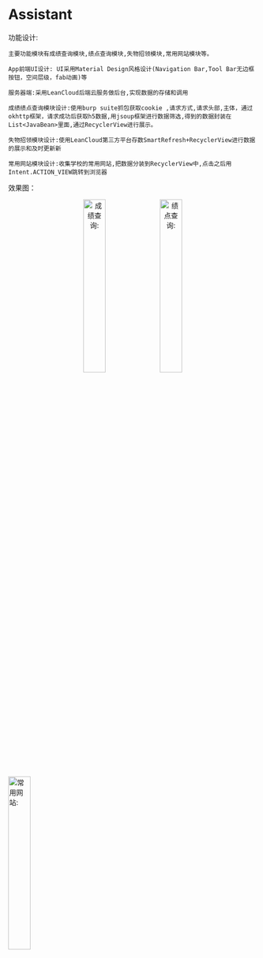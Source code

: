 # Assistant
功能设计:

	主要功能模块有成绩查询模块,绩点查询模块,失物招领模块,常用网站模块等。
	
	App前端UI设计: UI采用Material Design风格设计(Navigation Bar,Tool Bar无边框按钮，空间层级，fab动画)等

	服务器端:采用LeanCloud后端云服务做后台,实现数据的存储和调用
	
	成绩绩点查询模块设计:使用burp suite抓包获取cookie ,请求方式,请求头部,主体，通过okhttp框架，请求成功后获取h5数据,用jsoup框架进行数据筛选,得到的数据封装在List<JavaBean>里面,通过RecyclerView进行展示。
	
	失物招领模块设计:使用LeanCloud第三方平台存数SmartRefresh+RecyclerView进行数据的展示和及时更新新
	
	常用网站模块设计:收集学校的常用网站,把数据分装到RecyclerView中,点击之后用Intent.ACTION_VIEW跳转到浏览器
	
		
效果图：
<div align="center">
<img src="https://github.com/huangaa/Assistant/blob/master/images/grade.gif" width="30%" hight ="30%" alt="成绩查询:"/>
<img src="https://github.com/huangaa/Assistant/blob/master/images/GPA.gif" width="30%" hight ="50%" alt="绩点查询:"/>
</div>


<img src="https://github.com/huangaa/Assistant/blob/master/images/TIM图片20181022203209.jpg" width="30%" hight ="30%" alt="常用网站:"/>

